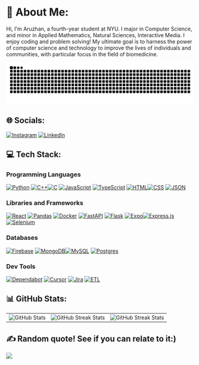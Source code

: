 # 💫 About Me:

Hi, I'm Aruzhan, a fourth-year student at NYU. I major in Computer Science, and minor in Applied Mathematics, Natural Sciences, Interactive Media. I enjoy coding and problem solving! My ultimate goal is to harness the power of computer science and technology to improve the lives of individuals and communities, with particular focus in the field of biomedicine.

<p align="center">
  <picture>
    <source media="(prefers-color-scheme: dark)" srcset="https://raw.githubusercontent.com/aruzhan-bolatova/aruzhan-bolatova/output/github-contribution-grid-snake-dark.svg">
    <source media="(prefers-color-scheme: light)" srcset="https://raw.githubusercontent.com/aruzhan-bolatova/aruzhan-bolatova/output/github-contribution-grid-snake.svg">
    <img alt="github contribution grid snake animation" src="https://raw.githubusercontent.com/aruzhan-bolatova/aruzhan-bolatova/output/github-contribution-grid-snake.svg">
  </picture>
</p>


## 🌐 Socials:
[![Instagram](https://img.shields.io/badge/Instagram-%23E4405F.svg?logo=Instagram&logoColor=white)](https://instagram.com/aru_bolatova) [![LinkedIn](https://img.shields.io/badge/LinkedIn-%230077B5.svg?logo=linkedin&logoColor=white)](https://linkedin.com/in/aruzhan-bolatova/) 

## 💻 Tech Stack:
### Programming Languages
[![Python](https://img.shields.io/badge/Python-3776AB?logo=python&logoColor=fff)](#) [![C++](https://img.shields.io/badge/C++-%2300599C.svg?logo=c%2B%2B&logoColor=white)](#)[![C](https://img.shields.io/badge/C-00599C?logo=c&logoColor=white)](#) [![JavaScript](https://img.shields.io/badge/JavaScript-F7DF1E?logo=javascript&logoColor=000)](#) [![TypeScript](https://img.shields.io/badge/TypeScript-3178C6?logo=typescript&logoColor=fff)](#) [![HTML](https://img.shields.io/badge/HTML-%23E34F26.svg?logo=html5&logoColor=white)](#)[![CSS](https://img.shields.io/badge/CSS-639?logo=css&logoColor=fff)](#) [![JSON](https://img.shields.io/badge/JSON-000?logo=json&logoColor=fff)](#)
### Libraries and Frameworks
[![React](https://img.shields.io/badge/React-%2320232a.svg?logo=react&logoColor=%2361DAFB)](#) [![Pandas](https://img.shields.io/badge/Pandas-150458?logo=pandas&logoColor=fff)](#) [![Docker](https://img.shields.io/badge/Docker-2496ED?logo=docker&logoColor=fff)](#) [![FastAPI](https://img.shields.io/badge/FastAPI-009485.svg?logo=fastapi&logoColor=white)](#) [![Flask](https://img.shields.io/badge/Flask-000?logo=flask&logoColor=fff)](#) [![Expo](https://img.shields.io/badge/Expo-000020?logo=expo&logoColor=fff)](#)[![Express.js](https://img.shields.io/badge/Express.js-%23404d59.svg?logo=express&logoColor=%2361DAFB)](#) [![Selenium](https://img.shields.io/badge/Selenium-43B02A?logo=selenium&logoColor=fff)](#)
### Databases
[![Firebase](https://img.shields.io/badge/Firebase-039BE5?logo=Firebase&logoColor=white)](#) [![MongoDB](https://img.shields.io/badge/MongoDB-%234ea94b.svg?logo=mongodb&logoColor=white)](#)[![MySQL](https://img.shields.io/badge/MySQL-4479A1?logo=mysql&logoColor=fff)](#) [![Postgres](https://img.shields.io/badge/Postgres-%23316192.svg?logo=postgresql&logoColor=white)](#)
### Dev Tools
[![Dependabot](https://img.shields.io/badge/Dependabot-025E8C?logo=dependabot&logoColor=fff)](#) [![Cursor](https://custom-icon-badges.demolab.com/badge/Cursor-000000?logo=cursor-ai-white)](#) [![Jira](https://img.shields.io/badge/Jira-0052CC?logo=jira&logoColor=fff)](#) [![ETL](https://custom-icon-badges.demolab.com/badge/ETL-9370DB?logo=etl-logo&logoColor=fff)](#)
## 📊 GitHub Stats:
<table>
  <tr>
    <td>
      <img src="https://github-readme-stats.vercel.app/api?username=aruzhan-bolatova&theme=dark&hide_border=false&include_all_commits=true&count_private=false" alt="GitHub Stats">
    </td>
    <td>
      <img src="https://github-readme-streak-stats.herokuapp.com/?user=aruzhan-bolatova&theme=dark&hide_border=false" alt="GitHub Streak Stats">
    </td>
    <td>
      <img src="https://github-readme-stats.vercel.app/api/top-langs/?username=aruzhan-bolatova&theme=dark&hide_border=false&include_all_commits=true&count_private=false&layout=compact" alt="GitHub Streak Stats">
    </td>
  </tr>
</table>

## ✍️ Random quote! See if you can relate to it:)
![](https://quotes-github-readme.vercel.app/api?type=horizontal&theme=tokyonight)
